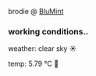 brodie @ [BluMint](https://www.linkedin.com/company/blumint-io/)

<!--weather_start-->
### working conditions..

weather: clear sky ☀️

temp: 5.79 °C 🧥

<!--weather_end-->
